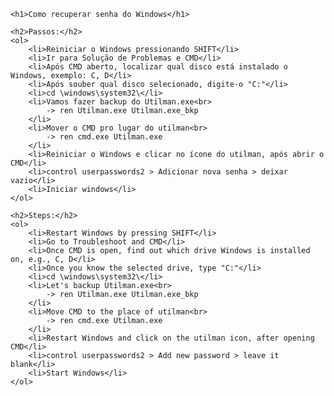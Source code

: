    <h1>Como recuperar senha do Windows</h1>
    
    <h2>Passos:</h2>
    <ol>
        <li>Reiniciar o Windows pressionando SHIFT</li>
        <li>Ir para Solução de Problemas e CMD</li>
        <li>Após CMD aberto, localizar qual disco está instalado o Windows, exemplo: C, D</li>
        <li>Após souber qual disco selecionado, digite-o "C:"</li>
        <li>cd \windows\system32\</li>
        <li>Vamos fazer backup do Utilman.exe<br>
            -> ren Utilman.exe Utilman.exe_bkp
        </li>
        <li>Mover o CMD pro lugar do utilman<br>
            -> ren cmd.exe Utilman.exe
        </li>
        <li>Reiniciar o Windows e clicar no ícone do utilman, após abrir o CMD</li>
        <li>control userpasswords2 > Adicionar nova senha > deixar vazio</li>
        <li>Iniciar windows</li>
    </ol>

    <h2>Steps:</h2>
    <ol>
        <li>Restart Windows by pressing SHIFT</li>
        <li>Go to Troubleshoot and CMD</li>
        <li>Once CMD is open, find out which drive Windows is installed on, e.g., C, D</li>
        <li>Once you know the selected drive, type "C:"</li>
        <li>cd \windows\system32\</li>
        <li>Let's backup Utilman.exe<br>
            -> ren Utilman.exe Utilman.exe_bkp
        </li>
        <li>Move CMD to the place of utilman<br>
            -> ren cmd.exe Utilman.exe
        </li>
        <li>Restart Windows and click on the utilman icon, after opening CMD</li>
        <li>control userpasswords2 > Add new password > leave it blank</li>
        <li>Start Windows</li>
    </ol>